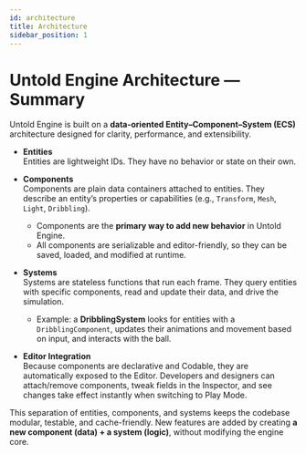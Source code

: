 ```yaml
---
id: architecture
title: Architecture 
sidebar_position: 1
---
```


# Untold Engine Architecture — Summary  

Untold Engine is built on a **data-oriented Entity–Component–System (ECS)** architecture designed for clarity, performance, and extensibility.  

- **Entities**  
  Entities are lightweight IDs. They have no behavior or state on their own.  

- **Components**  
  Components are plain data containers attached to entities. They describe an entity’s properties or capabilities (e.g., `Transform`, `Mesh`, `Light`, `Dribbling`).  
  - Components are the **primary way to add new behavior** in Untold Engine.  
  - All components are serializable and editor-friendly, so they can be saved, loaded, and modified at runtime.  

- **Systems**  
  Systems are stateless functions that run each frame. They query entities with specific components, read and update their data, and drive the simulation.  
  - Example: a **DribblingSystem** looks for entities with a `DribblingComponent`, updates their animations and movement based on input, and interacts with the ball.  

- **Editor Integration**  
  Because components are declarative and Codable, they are automatically exposed to the Editor. Developers and designers can attach/remove components, tweak fields in the Inspector, and see changes take effect instantly when switching to Play Mode.  

This separation of entities, components, and systems keeps the codebase modular, testable, and cache-friendly. New features are added by creating **a new component (data) + a system (logic)**, without modifying the engine core.  

